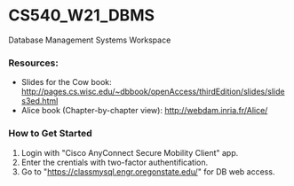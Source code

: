 # CS540_W21_DBMS
Database Management Systems Workspace

### Resources: 
- Slides for the Cow book: http://pages.cs.wisc.edu/~dbbook/openAccess/thirdEdition/slides/slides3ed.html
- Alice book (Chapter-by-chapter view): http://webdam.inria.fr/Alice/

### How to Get Started

1. Login with "Cisco AnyConnect Secure Mobility Client" app. 
2. Enter the crentials with two-factor authentification. 
3. Go to "https://classmysql.engr.oregonstate.edu/" for DB web access.
